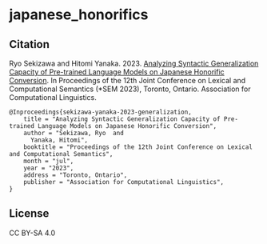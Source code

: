 # japanese_honorifics

## Citation
Ryo Sekizawa and Hitomi Yanaka. 2023. [Analyzing Syntactic Generalization Capacity of Pre-trained Language Models on Japanese Honorific Conversion](https://arxiv.org/abs/2306.03055). In Proceedings of the 12th Joint Conference on Lexical and Computational Semantics (*SEM 2023), Toronto, Ontario. Association for Computational Linguistics.

```
@Inproceedings{sekizawa-yanaka-2023-generalization,
    title = "Analyzing Syntactic Generalization Capacity of Pre-trained Language Models on Japanese Honorific Conversion",
    author = "Sekizawa, Ryo  and
      Yanaka, Hitomi",
    booktitle = "Proceedings of the 12th Joint Conference on Lexical and Computational Semantics",
    month = "jul",
    year = "2023",
    address = "Toronto, Ontario",
    publisher = "Association for Computational Linguistics",
}
```

## License
CC BY-SA 4.0
